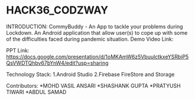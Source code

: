 # HACK36_CODZWAY
INTRODUCTION:
CommyBuddy - An App to tackle your problems during Lockdown.
An Android application that allow user(s) to cope up with some of the difficulties faced during pandemic situation.
Demo Video Link:

PPT Link:
https://docs.google.com/presentation/d/1oMKAmW6z5VbuulctkxeYSRbiP5QsVWDTQhbv67bYnW4/edit?usp=sharing

Technology Stack:
1.Android Studio
2.Firebase FireStore and Storage

Contributors:
*MOHD VASIL ANSARI
*SHASHANK GUPTA
*PRATYUSH TIWARI
*ABDUL SAMAD
